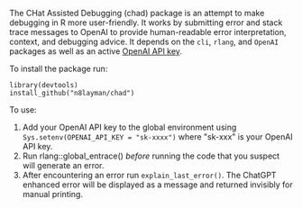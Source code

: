 The CHat Assisted Debugging (chad) package is an attempt to make debugging in R more user-friendly. It works by submitting error and stack trace messages to OpenAI to provide human-readable error interpretation, context, and debugging advice. It depends on the `cli`, `rlang`, and `OpenAI` packages as well as an active [OpenAI API key](https://platform.openai.com/api-keys).

To install the package run:
```
library(devtools)
install_github("n8layman/chad")
```

To use:
1. Add your OpenAI API key to the global environment using `Sys.setenv(OPENAI_API_KEY = "sk-xxxx")` where "sk-xxx" is your OpenAI API key.
2. Run rlang::global_entrace() _before_ running the code that you suspect will generate an error.
3. After encountering an error run `explain_last_error()`. The ChatGPT enhanced error will be displayed as a message and returned invisibly for manual printing.
